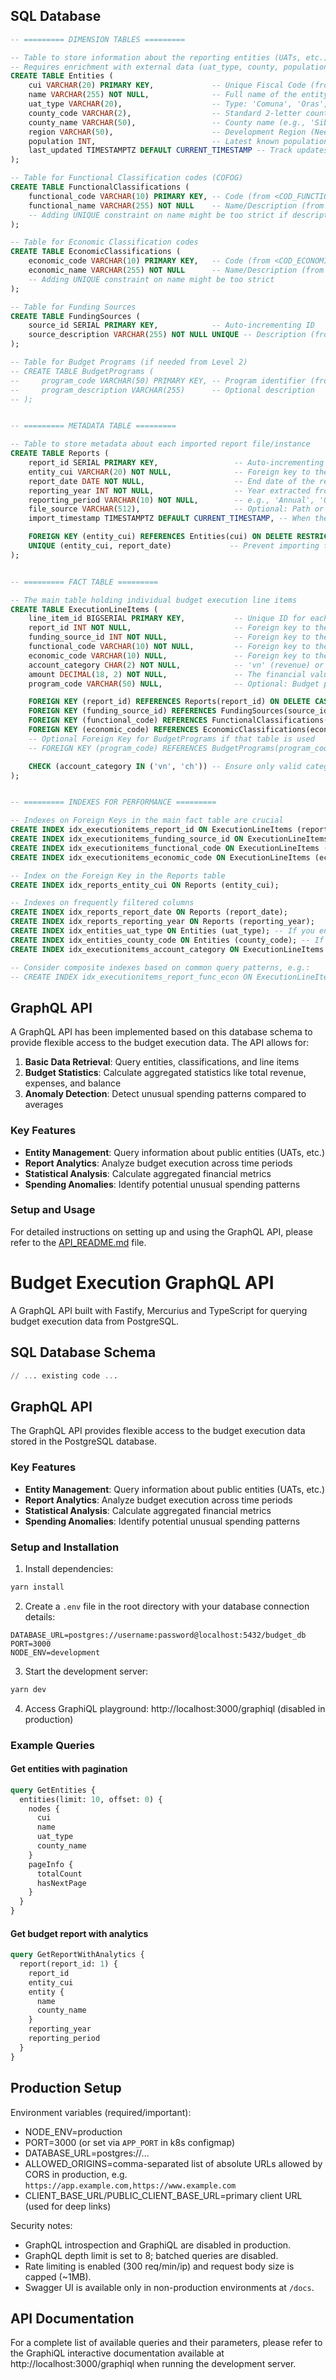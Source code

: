 ## SQL Database

```sql
-- ========= DIMENSION TABLES =========

-- Table to store information about the reporting entities (UATs, etc.)
-- Requires enrichment with external data (uat_type, county, population)
CREATE TABLE Entities (
    cui VARCHAR(20) PRIMARY KEY,             -- Unique Fiscal Code (from <P_CUI>)
    name VARCHAR(255) NOT NULL,              -- Full name of the entity (from <NUME>)
    uat_type VARCHAR(20),                    -- Type: 'Comuna', 'Oras', 'Municipiu', 'Judet', 'Other' (Needs enrichment)
    county_code VARCHAR(2),                  -- Standard 2-letter county code (e.g., 'SB') (Needs enrichment)
    county_name VARCHAR(50),                 -- County name (e.g., 'Sibiu') (Needs enrichment)
    region VARCHAR(50),                      -- Development Region (Needs enrichment)
    population INT,                          -- Latest known population (Needs enrichment)
    last_updated TIMESTAMPTZ DEFAULT CURRENT_TIMESTAMP -- Track updates to enriched data
);

-- Table for Functional Classification codes (COFOG)
CREATE TABLE FunctionalClassifications (
    functional_code VARCHAR(10) PRIMARY KEY, -- Code (from <COD_FUNCTIONAL>)
    functional_name VARCHAR(255) NOT NULL    -- Name/Description (from <DENUMIRE_CF>)
    -- Adding UNIQUE constraint on name might be too strict if descriptions vary slightly for same code initially
);

-- Table for Economic Classification codes
CREATE TABLE EconomicClassifications (
    economic_code VARCHAR(10) PRIMARY KEY,   -- Code (from <COD_ECONOMIC>)
    economic_name VARCHAR(255) NOT NULL      -- Name/Description (from <DENUMIRE_CE>)
    -- Adding UNIQUE constraint on name might be too strict
);

-- Table for Funding Sources
CREATE TABLE FundingSources (
    source_id SERIAL PRIMARY KEY,            -- Auto-incrementing ID
    source_description VARCHAR(255) NOT NULL UNIQUE -- Description (from <SURSA_FINANTARE>)
);

-- Table for Budget Programs (if needed from Level 2)
-- CREATE TABLE BudgetPrograms (
--     program_code VARCHAR(50) PRIMARY KEY, -- Program identifier (from <PROGRAM_BUGETAR>)
--     program_description VARCHAR(255)      -- Optional description
-- );


-- ========= METADATA TABLE =========

-- Table to store metadata about each imported report file/instance
CREATE TABLE Reports (
    report_id SERIAL PRIMARY KEY,                 -- Auto-incrementing ID for the report instance
    entity_cui VARCHAR(20) NOT NULL,              -- Foreign key to the entity that submitted the report
    report_date DATE NOT NULL,                    -- End date of the reporting period (from <P_ZI>)
    reporting_year INT NOT NULL,                  -- Year extracted from report_date for easy filtering
    reporting_period VARCHAR(10) NOT NULL,        -- e.g., 'Annual', 'Q1', 'Q2', 'Q3', 'Q4', 'Monthly'
    file_source VARCHAR(512),                     -- Optional: Path or identifier of the source XML
    import_timestamp TIMESTAMPTZ DEFAULT CURRENT_TIMESTAMP, -- When the report was imported

    FOREIGN KEY (entity_cui) REFERENCES Entities(cui) ON DELETE RESTRICT, -- Prevent deleting entity if reports exist
    UNIQUE (entity_cui, report_date)             -- Prevent importing the same report for the same entity/date twice
);


-- ========= FACT TABLE =========

-- The main table holding individual budget execution line items
CREATE TABLE ExecutionLineItems (
    line_item_id BIGSERIAL PRIMARY KEY,           -- Unique ID for each financial line item
    report_id INT NOT NULL,                       -- Foreign key to the report metadata
    funding_source_id INT NOT NULL,               -- Foreign key to the funding source description
    functional_code VARCHAR(10) NOT NULL,         -- Foreign key to the functional classification
    economic_code VARCHAR(10) NULL,               -- Foreign key to the economic classification (NULL for revenues)
    account_category CHAR(2) NOT NULL,            -- 'vn' (revenue) or 'ch' (expenditure) (from <CATEG_CONT>)
    amount DECIMAL(18, 2) NOT NULL,               -- The financial value (from <RULAJ_CH_VN>)
    program_code VARCHAR(50) NULL,                -- Optional: Budget program identifier (from <PROGRAM_BUGETAR>)

    FOREIGN KEY (report_id) REFERENCES Reports(report_id) ON DELETE CASCADE, -- If report metadata is deleted, delete associated lines
    FOREIGN KEY (funding_source_id) REFERENCES FundingSources(source_id) ON DELETE RESTRICT,
    FOREIGN KEY (functional_code) REFERENCES FunctionalClassifications(functional_code) ON DELETE RESTRICT,
    FOREIGN KEY (economic_code) REFERENCES EconomicClassifications(economic_code) ON DELETE RESTRICT,
    -- Optional Foreign Key for BudgetPrograms if that table is used
    -- FOREIGN KEY (program_code) REFERENCES BudgetPrograms(program_code) ON DELETE RESTRICT,

    CHECK (account_category IN ('vn', 'ch')) -- Ensure only valid categories are inserted
);


-- ========= INDEXES FOR PERFORMANCE =========

-- Indexes on Foreign Keys in the main fact table are crucial
CREATE INDEX idx_executionitems_report_id ON ExecutionLineItems (report_id);
CREATE INDEX idx_executionitems_funding_source_id ON ExecutionLineItems (funding_source_id);
CREATE INDEX idx_executionitems_functional_code ON ExecutionLineItems (functional_code);
CREATE INDEX idx_executionitems_economic_code ON ExecutionLineItems (economic_code); -- Important even if nullable

-- Index on the Foreign Key in the Reports table
CREATE INDEX idx_reports_entity_cui ON Reports (entity_cui);

-- Indexes on frequently filtered columns
CREATE INDEX idx_reports_report_date ON Reports (report_date);
CREATE INDEX idx_reports_reporting_year ON Reports (reporting_year);
CREATE INDEX idx_entities_uat_type ON Entities (uat_type); -- If you enrich this data
CREATE INDEX idx_entities_county_code ON Entities (county_code); -- If you enrich this data
CREATE INDEX idx_executionitems_account_category ON ExecutionLineItems (account_category);

-- Consider composite indexes based on common query patterns, e.g.:
-- CREATE INDEX idx_executionitems_report_func_econ ON ExecutionLineItems (report_id, functional_code, economic_code);
```

## GraphQL API

A GraphQL API has been implemented based on this database schema to provide flexible access to the budget execution data. The API allows for:

1. **Basic Data Retrieval**: Query entities, classifications, and line items
2. **Budget Statistics**: Calculate aggregated statistics like total revenue, expenses, and balance
3. **Anomaly Detection**: Detect unusual spending patterns compared to averages

### Key Features

- **Entity Management**: Query information about public entities (UATs, etc.)
- **Report Analytics**: Analyze budget execution across time periods
- **Statistical Analysis**: Calculate aggregated financial metrics
- **Spending Anomalies**: Identify potential unusual spending patterns

### Setup and Usage

For detailed instructions on setting up and using the GraphQL API, please refer to the [API_README.md](API_README.md) file.

# Budget Execution GraphQL API

A GraphQL API built with Fastify, Mercurius and TypeScript for querying budget execution data from PostgreSQL.

## SQL Database Schema

```sql
// ... existing code ...
```

## GraphQL API

The GraphQL API provides flexible access to the budget execution data stored in the PostgreSQL database.

### Key Features

- **Entity Management**: Query information about public entities (UATs, etc.)
- **Report Analytics**: Analyze budget execution across time periods
- **Statistical Analysis**: Calculate aggregated financial metrics
- **Spending Anomalies**: Identify potential unusual spending patterns

### Setup and Installation

1. Install dependencies:

```bash
yarn install
```

2. Create a `.env` file in the root directory with your database connection details:

```
DATABASE_URL=postgres://username:password@localhost:5432/budget_db
PORT=3000
NODE_ENV=development
```

3. Start the development server:

```bash
yarn dev
```

4. Access GraphiQL playground: http://localhost:3000/graphiql (disabled in production)

### Example Queries

#### Get entities with pagination

```graphql
query GetEntities {
  entities(limit: 10, offset: 0) {
    nodes {
      cui
      name
      uat_type
      county_name
    }
    pageInfo {
      totalCount
      hasNextPage
    }
  }
}
```

#### Get budget report with analytics

```graphql
query GetReportWithAnalytics {
  report(report_id: 1) {
    report_id
    entity_cui
    entity {
      name
      county_name
    }
    reporting_year
    reporting_period
  }
}
```

## Production Setup

Environment variables (required/important):

- NODE_ENV=production
- PORT=3000 (or set via `APP_PORT` in k8s configmap)
- DATABASE_URL=postgres://...
- ALLOWED_ORIGINS=comma-separated list of absolute URLs allowed by CORS in production, e.g. `https://app.example.com,https://www.example.com`
- CLIENT_BASE_URL/PUBLIC_CLIENT_BASE_URL=primary client URL (used for deep links)

Security notes:

- GraphQL introspection and GraphiQL are disabled in production.
- GraphQL depth limit is set to 8; batched queries are disabled.
- Rate limiting is enabled (300 req/min/ip) and request body size is capped (~1MB).
- Swagger UI is available only in non-production environments at `/docs`.

## API Documentation

For a complete list of available queries and their parameters, please refer to the GraphiQL interactive documentation available at http://localhost:3000/graphiql when running the development server.